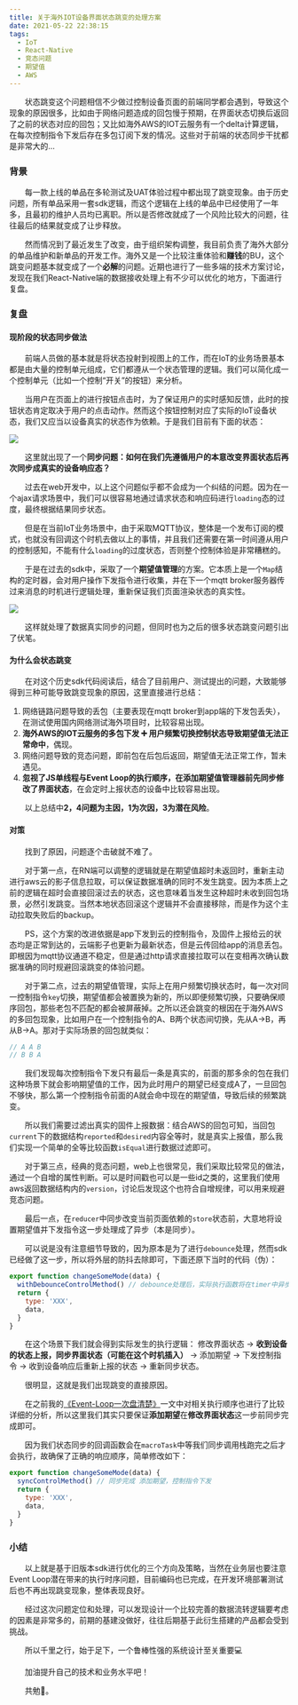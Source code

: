 ```yaml
---
title: 关于海外IOT设备界面状态跳变的处理方案
date: 2021-05-22 22:38:15
tags:
  - IoT
  - React-Native
  - 竞态问题
  - 期望值
  - AWS
---
```


&emsp;&emsp;状态跳变这个问题相信不少做过控制设备页面的前端同学都会遇到，导致这个现象的原因很多，比如由于网络问题造成的回包慢于预期，在界面状态切换后返回了之前的状态对应的回包；又比如海外AWS的IOT云服务有一个delta计算逻辑，在每次控制指令下发后存在多包订阅下发的情况。这些对于前端的状态同步干扰都是非常大的...

<escape><!-- more --></escape>

### 背景

&emsp;&emsp;每一款上线的单品在多轮测试及UAT体验过程中都出现了跳变现象。由于历史问题，所有单品采用一套sdk逻辑，而这个逻辑在上线的单品中已经使用了一年多，且最初的维护人员均已离职。所以是否修改就成了一个风险比较大的问题，往往最后的结果就变成了让步释放。

&emsp;&emsp;然而情况到了最近发生了改变，由于组织架构调整，我目前负责了海外大部分的单品维护和新单品的开发工作。海外又是一个比较注重体验和**赚钱**的BU，这个跳变问题基本就变成了一个**必解**的问题。近期也进行了一些多端的技术方案讨论，发现在我们React-Native端的数据接收处理上有不少可以优化的地方，下面进行复盘。

### 复盘

#### 现阶段的状态同步做法

&emsp;&emsp;前端人员做的基本就是将状态投射到视图上的工作，而在IoT的业务场景基本都是由大量的控制单元组成，它们都遵从一个状态管理的逻辑。我们可以简化成一个控制单元（比如一个控制“开关”的按钮）来分析。

&emsp;&emsp;当用户在页面上的进行按钮点击时，为了保证用户的实时感知反馈，此时的按钮状态肯定取决于用户的点击动作。然而这个按钮控制对应了实际的IoT设备状态，我们又应当以设备真实的状态作为依赖。于是我们目前有下面的状态：

![](status.jpg)

&emsp;&emsp;这里就出现了一个**同步问题：如何在我们先遵循用户的本意改变界面状态后再次同步成真实的设备响应态？**

&emsp;&emsp;过去在web开发中，以上这个问题似乎都不会成为一个纠结的问题。因为在一个ajax请求场景中，我们可以很容易地通过请求状态和响应码进行`loading`态的过度，最终根据结果同步状态。

&emsp;&emsp;但是在当前IoT业务场景中，由于采取MQTT协议，整体是一个发布订阅的模式，也就没有回调这个时机去做以上的事情，并且我们还需要在第一时间遵从用户的控制感知，不能有什么`loading`的过度状态，否则整个控制体验是非常糟糕的。

&emsp;&emsp;于是在过去的sdk中，采取了一个**期望值管理**的方案。它本质上是一个`Map`结构的定时器，会对用户操作下发指令进行收集，并在下一个mqtt broker服务器传过来消息的时机进行逻辑处理，重新保证我们页面渲染状态的真实性。

![](oldExpect.jpg)

&emsp;&emsp;这样就处理了数据真实同步的问题，但同时也为之后的很多状态跳变问题引出了伏笔。

#### 为什么会状态跳变

&emsp;&emsp;在对这个历史sdk代码阅读后，结合了目前用户、测试提出的问题，大致能够得到三种可能导致跳变现象的原因，这里直接进行总结：

1. 网络链路问题导致的丢包（主要表现在mqtt broker到app端的下发包丢失），在测试使用国内网络测试海外项目时，比较容易出现。
2. **海外AWS的IOT云服务的多包下发 ➕ 用户频繁切换控制状态导致期望值无法正常命中**，偶现。
3. 网络问题导致的竞态问题，即前包在后包后返回，期望值无法正常工作，暂未遇见。
4. **忽视了JS单线程与Event Loop的执行顺序，在添加期望值管理器前先同步修改了界面状态**，在会定时上报状态的设备中比较容易出现。

&emsp;&emsp;以上总结中**2，4问题为主因，1为次因，3为潜在风险**。
#### 对策

&emsp;&emsp;找到了原因，问题逐个击破就不难了。

&emsp;&emsp;对于第一点，在RN端可以调整的逻辑就是在期望值超时未返回时，重新主动进行aws云的影子信息拉取，可以保证数据准确的同时不发生跳变。因为本质上之前的逻辑在超时会直接回滚过去的状态，这也意味着当发生这种超时未收到回包场景，必然引发跳变。当然本地状态回滚这个逻辑并不会直接移除，而是作为这个主动拉取失败后的backup。

&emsp;&emsp;PS，这个方案的改进依据是app下发到云的控制指令，及固件上报给云的状态均是正常到达的，云端影子也更新为最新状态，但是云传回给app的消息丢包。即根因为mqtt协议通道不稳定，但是通过http请求直接拉取可以在变相再次确认数据准确的同时规避回滚跳变的体验问题。

&emsp;&emsp;对于第二点，过去的期望值管理，实际上在用户频繁切换状态时，每一次对同一控制指令`key`切换，期望值都会被置换为新的，所以即便频繁切换，只要确保顺序回包，那些老包不匹配的都会被屏蔽掉。之所以还会跳变的根因在于海外AWS的多回包现象，比如用户在一个控制指令的A、B两个状态间切换，先从A->B，再从B->A。那对于实际场景的回包就类似：

```javascript
// A A B
// B B A
```

&emsp;&emsp;我们发现每次控制指令下发只有最后一条是真实的，前面的那多余的包在我们这种场景下就会影响期望值的工作，因为此时用户的期望已经变成A了，一旦回包不够快，那么第一个控制指令前面的A就会命中现在的期望值，导致后续的频繁跳变。

&emsp;&emsp;所以我们需要过滤出真实的固件上报数据：结合AWS的回包可知，当回包`current`下的数据结构`reported`和`desired`内容全等时，就是真实上报值，那么我们实现一个简单的全等比较函数`isEqual`进行数据过滤即可。

&emsp;&emsp;对于第三点，经典的竞态问题，web上也很常见，我们采取比较常见的做法，通过一个自增的属性判断。可以是时间戳也可以是一些id之类的，这里我们使用aws返回数据结构内的`version`，讨论后发现这个也符合自增规律，可以用来规避竞态问题。

&emsp;&emsp;最后一点，在`reducer`中同步改变当前页面依赖的`store`状态前，大意地将设置期望值并下发指令这一步处理成了异步（本是同步）。

&emsp;&emsp;可以说是没有注意细节导致的，因为原本是为了进行`debounce`处理，然而sdk已经做了这一步，所以将外层的防抖去除即可，下面还原下当时的代码（伪）：

```javascript
export function changeSomeMode(data) {
  withDebounceControlMethod() // debounce处理后，实际执行函数将在timer中异步处理，进入macroTask
  return {
    type: 'XXX',
    data,
  }
}
```

&emsp;&emsp;在这个场景下我们就会得到实际发生的执行逻辑： 修改界面状态 -> **收到设备的状态上报，同步界面状态（可能在这个时机插入）**  -> 添加期望 -> 下发控制指令 -> 收到设备响应后重新上报的状态 -> 重新同步状态。

&emsp;&emsp;很明显，这就是我们出现跳变的直接原因。

&emsp;&emsp;在之前我的[《Event-Loop一次盘清楚》](https://chrisdeo.github.io/2019/02/22/Event-Loop/)一文中对相关执行顺序也进行了比较详细的分析，所以这里我们其实只要保证**添加期望**在**修改界面状态**这一步前同步完成即可。

&emsp;&emsp;因为我们状态同步的回调函数会在`macroTask`中等我们同步调用栈跑完之后才会执行，故确保了正确的响应顺序，简单修改如下：

```javascript
export function changeSomeMode(data) {
  syncControlMethod() // 同步完成 添加期望，控制指令下发
  return {
    type: 'XXX',
    data,
  }
}
```

### 小结

&emsp;&emsp;以上就是基于旧版本sdk进行优化的三个方向及策略，当然在业务层也要注意Event Loop潜在带来的执行时序问题，目前编码也已完成，在开发环境部署测试后也不再出现跳变现象，整体表现良好。

&emsp;&emsp;经过这次问题定位和处理，可以发现设计一个比较完善的数据流转逻辑要考虑的因素是非常多的，前期的基建没做好，往往后期基于此衍生搭建的产品都会受到挑战。

&emsp;&emsp;所以千里之行，始于足下，一个鲁棒性强的系统设计至关重要💻

&emsp;&emsp;加油提升自己的技术和业务水平吧！

&emsp;&emsp;共勉🎉。